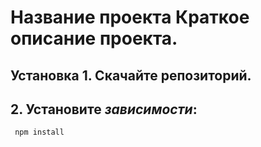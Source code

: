 # Название проекта Краткое описание проекта. 
## Установка 1. **Скачайте репозиторий.** 
## 2. Установите *зависимости*:
  ```sh
   npm install
